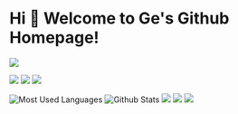 # Hi 🎉 Welcome to Ge's Github Homepage!

<img src="https://readme-typing-svg.herokuapp.com/?lines=Welcome,%20visitor!;Hello%20Github%20World!&font=Roboto" />

<p>
<img src="https://img.shields.io/static/v1?label=Program&message=VUE&color=blue"/>
<a href="https://github.com/245563229"><img src="https://img.shields.io/static/v1?label=Blog&message=CSDN&color=red"/></a>
<a href="https://space.bilibili.com/259961016"><img src="https://img.shields.io/static/v1?label=Video&message=Bilibili&color=cyan"/></a>
</p>

![Most Used Languages](https://github-readme-stats.vercel.app/api/top-langs/?username=245563229&theme=dark&layout=compact)
![Github Stats](https://github-readme-stats.vercel.app/api?username=245563229&show_icons=true&theme=dark&count_private=true)
![](https://stats.justsong.cn/api/csdn?id=245563229&theme=dark)
![](https://stats.justsong.cn/api/bilibili/?id=259961016&theme=dark)
![](https://activity-graph.herokuapp.com/graph?username=245563229&theme=github)
